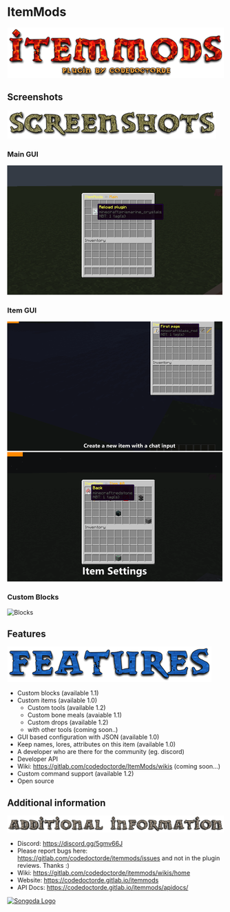 # ItemMods
![Title Logo](./assets/ItemMods.png)

## Screenshots
![Screenshot Logo](./assets/Screenshots.png)

### Main GUI
![Main GUI](./assets/main_page.gif)

### Item GUI
![New GUI](assets/item_new_page.gif)
![Item-Settings GUI](./assets/item_settings_page.gif)

### Custom Blocks
![Blocks](assets/Blocks.gif)

## Features
![Features Logo](./assets/Features.png)


* Custom blocks (available 1.1)​
*  Custom items (available 1.0)​
    *  Custom tools (available 1.2)
    *  Custom bone meals (avaiable 1.1)
    *  Custom drops (available 1.2)​
    *  with other tools (coming soon..)​
*  GUI based configuration with JSON (available 1.0)​
*  Keep names, lores, attributes on this item (available 1.0)​
*  A developer who are there for the community (eg. discord)​
*  Developer API​
*  Wiki: https://gitlab.com/codedoctorde/ItemMods/wikis (coming soon...)​
*  Custom command support (available 1.2)​
*  Open source​

## Additional information
![Additional information Logo](./assets/Additional-information.png)

* Discord: https://discord.gg/5gmv66J
* Please report bugs here: https://gitlab.com/codedoctorde/itemmods/issues and not in the plugin reviews. Thanks :)
* Wiki: https://gitlab.com/codedoctorde/itemmods/wikis/home
* Website: https://codedoctorde.gitlab.io/itemmods
* API Docs: https://codedoctorde.gitlab.io/itemmods/apidocs/

[![Songoda Logo](https://cdn2.songoda.com/branding/icon.png)](https://songoda.com/marketplace/product/itemmods-your-itemblock-modification-plugin-itemmods.162)
